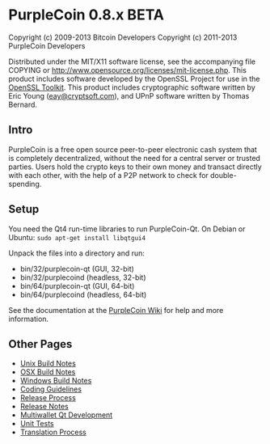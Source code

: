 PurpleCoin 0.8.x BETA
====================

Copyright (c) 2009-2013 Bitcoin Developers
Copyright (c) 2011-2013 PurpleCoin Developers

Distributed under the MIT/X11 software license, see the accompanying
file COPYING or http://www.opensource.org/licenses/mit-license.php.
This product includes software developed by the OpenSSL Project for use in the [OpenSSL Toolkit](http://www.openssl.org/). This product includes
cryptographic software written by Eric Young ([eay@cryptsoft.com](mailto:eay@cryptsoft.com)), and UPnP software written by Thomas Bernard.


Intro
---------------------
PurpleCoin is a free open source peer-to-peer electronic cash system that is
completely decentralized, without the need for a central server or trusted
parties.  Users hold the crypto keys to their own money and transact directly
with each other, with the help of a P2P network to check for double-spending.


Setup
---------------------
You need the Qt4 run-time libraries to run PurpleCoin-Qt. On Debian or Ubuntu:
	`sudo apt-get install libqtgui4`

Unpack the files into a directory and run:

- bin/32/purplecoin-qt (GUI, 32-bit)
- bin/32/purplecoind (headless, 32-bit)
- bin/64/purplecoin-qt (GUI, 64-bit)
- bin/64/purplecoind (headless, 64-bit)

See the documentation at the [PurpleCoin Wiki](http://purplecoin.info)
for help and more information.


Other Pages
---------------------
- [Unix Build Notes](build-unix.md)
- [OSX Build Notes](build-osx.md)
- [Windows Build Notes](build-msw.md)
- [Coding Guidelines](coding.md)
- [Release Process](release-process.md)
- [Release Notes](release-notes.md)
- [Multiwallet Qt Development](multiwallet-qt.md)
- [Unit Tests](unit-tests.md)
- [Translation Process](translation_process.md)
